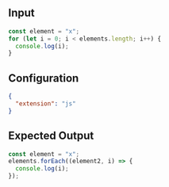 

## Input
```javascript input
const element = "x";
for (let i = 0; i < elements.length; i++) {
  console.log(i);
}
```

## Configuration
```json configuration
{
  "extension": "js"
}
```

## Expected Output
```javascript expected output
const element = "x";
elements.forEach((element2, i) => {
  console.log(i);
});
```
